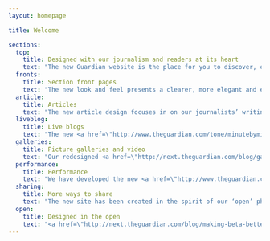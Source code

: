 ```yaml
---
layout: homepage

title: Welcome

sections:
  top:
    title: Designed with our journalism and readers at its heart
    text: "The new Guardian website is the place for you to discover, engage with and share more of our award-winning journalism, more often. It provides a delightful reading and viewing experience, whatever device you are using."
  fronts:
    title: Section front pages
    text: "The new look and feel presents a clearer, more elegant and engaging blend of images, video and text. Edited and curated to emphasize significant stories and bring the news agenda to life for our readers – the design centers around a flexible ‘<a href=\"http://next.theguardian.com/blog/container-model-blended-content/\">container</a>’ format. The tools behind the new format vastly improve the speed at which we can deliver the news to you."
  article:
    title: Articles
    text: "The new article design focuses in on our journalists’ writing, providing a clear and accessible reading experience with fewer distractions. Different styles of writing now have unique formats and colour palettes. By emphasizing the picture, the writer or by including quotes and graphics we can now set the right context to our readers about the type of story at a glance – whether it’s <a href=\"http://www.theguardian.com/tone/minutebyminute\">breaking news</a>, <a href=\"http://www.theguardian.com/tone/comment\">opinion</a> or <a href=\"http://www.theguardian.com/news/series/the-long-read\">long-form</a> <a href=\"http://www.theguardian.com/tone/features\">features</a>."
  liveblog:
    title: Live blogs
    text: "The new <a href=\"http://www.theguardian.com/tone/minutebyminute\">live blog pages</a> balance breaking updates and at-a-glance summaries, with live content marked in red. ‘Key events’ are shown in a timeline so it’s quicker to get up to speed. "
  galleries:
    title: Picture galleries and video
    text: "Our redesigned <a href=\"http://next.theguardian.com/blog/gallery-redesign/\">gallery</a> and <a href=\"http://next.theguardian.com/blog/video-redesign/\">video</a> pages elevate the viewing experience above all. Click on any picture in a gallery to enter ‘lightbox’ view to enjoy a completely uncluttered experience. There’s no finer way to appreciate the stunning photography of our <a href=\"http://www.theguardian.com/world/series/eyewitness\">Eyewitness</a> series, or to see picture contributions from our readers’ via <a href=\"http://witness.theguardian.com/\">GuardianWitness</a>."
  performance:
    title: Performance
    text: "We have developed the new <a href=\"http://www.theguardian.com/\">theguardian.com</a> responsive website to be among the fastest news sites to load on mobile, tablet and desktop – all the devices our readers use to access the site through the week; it's more than twice as fast as our previous site (source: <a href=\"http://speedcurve.com/\">SpeedCurve</a>)."
  sharing:
    title: More ways to share
    text: "The new site has been created in the spirit of our ‘open’ philosophy. It brings our audience closer to our journalism through enhanced ways to <a href=\"http://next.theguardian.com/blog/comment-update/\">share and comment</a> on our journalism."
  open:
    title: Designed in the open
    text: "<a href=\"http://next.theguardian.com/blog/making-beta-better/\">Developed entirely in the open</a>, the new site has been built around the needs of our readers, including <a href=\"http://next.theguardian.com/blog/the-sooner-we-share/\">feedback</a> from over 40,000 comments received during a nine month beta phase."
---
```

